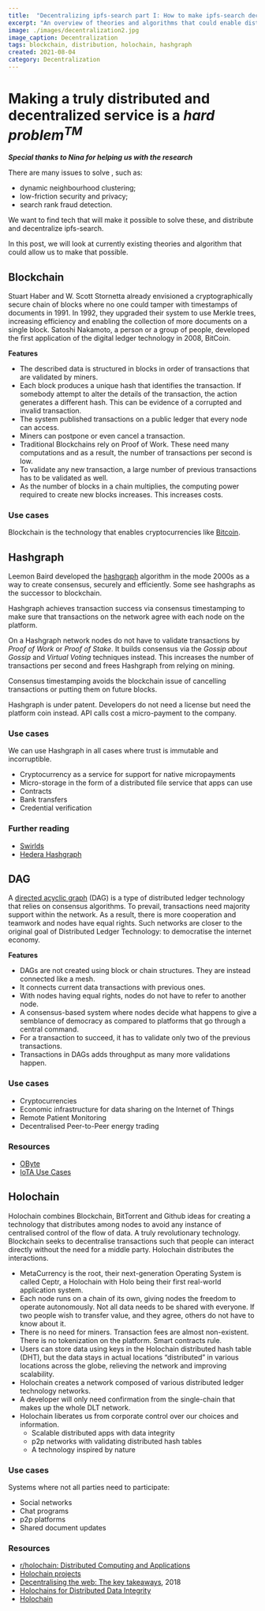 ```yaml
---
title:  "Decentralizing ipfs-search part I: How to make ipfs-search decentralized and distributed"
excerpt: "An overview of theories and algorithms that could enable distribution and decentralization ipfs-search"
image: ./images/decentralization2.jpg
image_caption: Decentralization
tags: blockchain, distribution, holochain, hashgraph
created: 2021-08-04
category: Decentralization
---
```

# Making a truly distributed and decentralized service is a *hard problem<sup>TM</sup>*

***Special thanks to Nina for helping us with the research***

There are many issues to solve , such as:
* dynamic neighbourhood clustering;
* low-friction security and privacy;
* search rank fraud detection.


We want to find tech that will make it possible to solve these, and distribute and decentralize ipfs-search. 

In this post, we will look at currently existing theories and algorithm that could allow us to make that possible. 


## Blockchain 

Stuart Haber and W. Scott Stornetta already envisioned a cryptographically secure chain of blocks where no one could tamper with timestamps of documents in 1991. In 1992, they upgraded their system to use Merkle trees, increasing efficiency and enabling the collection of more documents on a single block. Satoshi Nakamoto, a person or a group of people, developed the first application of the digital ledger technology in 2008, BitCoin.

**Features**
* The described data is structured in blocks in order of transactions that are validated by miners.
* Each block produces a unique hash that identifies the transaction. If somebody attempt to alter the details of the transaction, the action generates a different hash. This can be evidence of a corrupted and invalid transaction.
* The system published transactions on a public ledger that every node can access. 
* Miners can postpone or even cancel a transaction.
* Traditional Blockchains rely on Proof of Work. These need many computations and as a result, the number of transactions per second is low.
*  To validate any new transaction, a large number of previous transactions has to be validated as well.
* As the number of blocks in a chain multiplies, the computing power required to create new blocks increases. This increases costs.


### Use cases
Blockchain is the technology that enables cryptocurrencies like [Bitcoin](https://bitcoin.org/bitcoin.pdf).

## Hashgraph
Leemon Baird developed the [hashgraph](https://en.wikipedia.org/wiki/Hashgraph) algorithm in the mode 2000s as a way to create consensus, securely and efficiently. Some see hashgraphs as the successor to blockchain. 

Hashgraph achieves transaction success via consensus timestamping to make sure that transactions on the network agree with each node on the platform.    

On a Hashgraph network nodes do not have to validate transactions by _Proof of Work_ or _Proof of Stake_. It builds consensus via the _Gossip about Gossip_ and _Virtual Voting_ techniques instead. This increases the number of transactions per second and frees Hashgraph from relying on mining.

Consensus timestamping avoids the blockchain issue of cancelling transactions or putting them on future blocks.     
   
Hashgraph is under patent. Developers do not need a license but need the platform coin instead. API calls cost a micro-payment to the company.

### Use cases
We can use Hashgraph in all cases where trust is immutable and incorruptible.
-   Cryptocurrency as a service for support for native micropayments    
-   Micro-storage in the form of a distributed file service that apps can use
-   Contracts    
-   Bank transfers    
-   Credential verification
    

### Further reading
-   [Swirlds](https://www.swirlds.com/ "https://www.swirlds.com/")    
-   [Hedera Hashgraph](https://www.hedera.com/ "https://www.hedera.com/")

## DAG
A [directed acyclic graph](https://en.wikipedia.org/wiki/Directed_acyclic_graph) (DAG) is a type of distributed ledger technology that relies on consensus algorithms. To prevail, transactions need majority support within the network. As a result, there is more cooperation and teamwork and nodes have equal rights. Such networks are closer to the original goal of Distributed Ledger Technology: to democratise the internet economy.

**Features**
-   DAGs are not created using block or chain structures. They are instead connected like a mesh.
-   It connects current data transactions with previous ones.    
-   With nodes having equal rights, nodes do not have to refer to another node.    
-   A consensus-based system where nodes decide what happens to give a semblance of democracy as compared to platforms that go through a central command.    
-   For a transaction to succeed, it has to validate only two of the previous transactions.    
-   Transactions in DAGs adds throughput as many more validations happen.

### Use cases
-   Cryptocurrencies    
-   Economic infrastructure for data sharing on the Internet of Things    
-   Remote Patient Monitoring    
-   Decentralised Peer-to-Peer energy trading
    

### Resources
-   [OByte](https://obyte.org/ "https://obyte.org/")    
-   [IoTA Use Cases](https://files.iota.org/comms/IOTA_Use_Cases.pdf "https://files.iota.org/comms/IOTA_Use_Cases.pdf")

## Holochain


Holochain combines Blockchain, BitTorrent and Github ideas for creating a technology that distributes among nodes to avoid any instance of centralised control of the flow of data. A truly revolutionary technology. Blockchain seeks to decentralise transactions such that people can interact directly without the need for a middle party. Holochain distributes the interactions.

-   MetaCurrency is the root, their next-generation Operating System is called Ceptr, a Holochain with Holo being their first real-world application system.    
-   Each node runs on a chain of its own, giving nodes the freedom to operate autonomously. Not all data needs to be shared with everyone. If two people wish to transfer value, and they agree, others do not have to know about it.    
-   There is no need for miners. Transaction fees are almost non-existent. There is no tokenization on the platform. Smart contracts rule.   
-   Users can store data using keys in the Holochain distributed hash table (DHT), but the data stays in actual locations “distributed” in various locations across the globe, relieving the network and improving scalability.    
-   Holochain creates a network composed of various distributed ledger technology networks.    
-   A developer will only need confirmation from the single-chain that makes up the whole DLT network.    
-   Holochain liberates us from corporate control over our choices and information.    
    -   Scalable distributed apps with data integrity        
    -   p2p networks with validating distributed hash tables        
    -   A technology inspired by nature
        

### Use cases


Systems where not all parties need to participate:

-   Social networks    
-   Chat programs    
-   p2p platforms    
-   Shared document updates
    

### Resources


-   [r/holochain: Distributed Computing and Applications](https://www.reddit.com/r/holochain/ "https://www.reddit.com/r/holochain/")    
-   [Holochain projects](http://holochainprojects.com/ "http://holochainprojects.com/")    
-   [Decentralising the web: The key takeaways](https://www.computing.co.uk/ctg/news/3036546/decentralising-the-web-the-key-takeaways "https://www.computing.co.uk/ctg/news/3036546/decentralising-the-web-the-key-takeaways"), 2018    
-   [Holochains for Distributed Data Integrity](http://ceptr.org/projects/holochain "http://ceptr.org/projects/holochain")   
-   [Holochain](https://holochain.org/ "https://holochain.org/")


